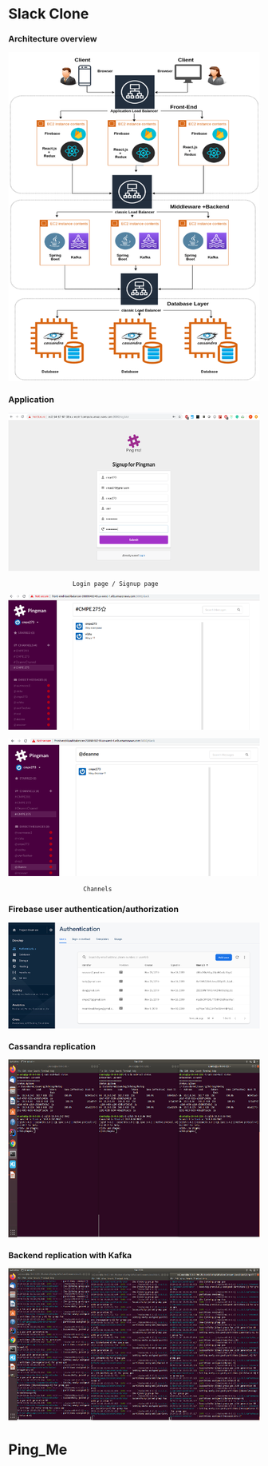 # Slack Clone 

### Architecture overview

![Alt text](Picture1.png?raw=true "Architecture")

### Application

![Alt text](Picture2.png?raw=true "Architecture")

                      Login page / Signup page

![Alt text](Picture3.png?raw=true "Architecture")

![Alt text](Picture4.png?raw=true "Architecture")

                         Channels

### Firebase user authentication/authorization

![Alt text](Picture5.png?raw=true "Architecture")


### Cassandra replication
  
![Alt text](Picture6.png?raw=true "Architecture")

### Backend replication with Kafka

![Alt text](Picture7.png?raw=true "Architecture")
# Ping_Me
